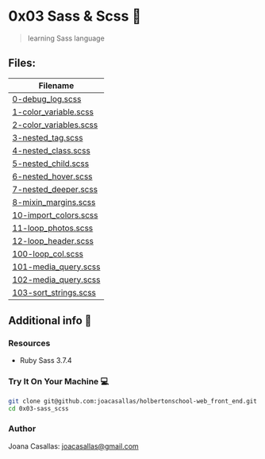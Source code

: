 # 0x03 Sass & Scss :girl:

> learning Sass language

## Files:

| Filename |
| ------ |
| [0-debug_log.scss](https://github.com/joacasallas/holbertonschool-web_front_end/blob/master/0x03-sass_scss/0-debug_log.scss)|
| [1-color_variable.scss](https://github.com/joacasallas/holbertonschool-web_front_end/blob/master/0x03-sass_scss/1-color_variable.scss)|
| [2-color_variables.scss](https://github.com/joacasallas/holbertonschool-web_front_end/blob/master/0x03-sass_scss/2-color_variables.scss)|
| [3-nested_tag.scss](https://github.com/joacasallas/holbertonschool-web_front_end/blob/master/0x03-sass_scss/3-nested_tag.scss)|
| [4-nested_class.scss](https://github.com/joacasallas/holbertonschool-web_front_end/blob/master/0x03-sass_scss/4-nested_class.scss)|
| [5-nested_child.scss](https://github.com/joacasallas/holbertonschool-web_front_end/blob/master/0x03-sass_scss/5-nested_child.scss)|
| [6-nested_hover.scss](https://github.com/joacasallas/holbertonschool-web_front_end/blob/master/0x03-sass_scss/6-nested_hover.scss)|
| [7-nested_deeper.scss](https://github.com/joacasallas/holbertonschool-web_front_end/blob/master/0x03-sass_scss/7-nested_deeper.scss)|
| [8-mixin_margins.scss](https://github.com/joacasallas/holbertonschool-web_front_end/blob/master/0x03-sass_scss/8-mixin_margins.scss)|
| [10-import_colors.scss](https://github.com/joacasallas/holbertonschool-web_front_end/blob/master/0x03-sass_scss/10-import_colors.scss)|
| [11-loop_photos.scss](https://github.com/joacasallas/holbertonschool-web_front_end/blob/master/0x03-sass_scss/11-loop_photos.scss)|
| [12-loop_header.scss](https://github.com/joacasallas/holbertonschool-web_front_end/blob/master/0x03-sass_scss/12-loop_header.scss)|
| [100-loop_col.scss](https://github.com/joacasallas/holbertonschool-web_front_end/blob/master/0x03-sass_scss/100-loop_col.scss)|
| [101-media_query.scss](https://github.com/joacasallas/holbertonschool-web_front_end/blob/master/0x03-sass_scss/101-media_query.scss)|
| [102-media_query.scss](https://github.com/joacasallas/holbertonschool-web_front_end/blob/master/0x03-sass_scss/102-media_query.scss)|
| [103-sort_strings.scss](https://github.com/joacasallas/holbertonschool-web_front_end/blob/master/0x03-sass_scss/103-sort_strings.scss)|

## Additional info :construction:
### Resources

- Ruby Sass 3.7.4

### Try It On Your Machine :computer:
```bash
git clone git@github.com:joacasallas/holbertonschool-web_front_end.git
cd 0x03-sass_scss
```

### Author
Joana Casallas: joacasallas@gmail.com
